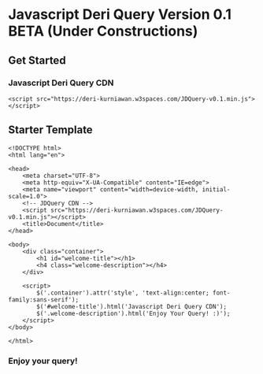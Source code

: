 # Javascript Deri Query Version 0.1 BETA (Under Constructions)

## Get Started
### Javascript Deri Query CDN
  `<script src="https://deri-kurniawan.w3spaces.com/JDQuery-v0.1.min.js"></script>`
## Starter Template

    <!DOCTYPE html>
    <html lang="en">
    
    <head>
        <meta charset="UTF-8">
        <meta http-equiv="X-UA-Compatible" content="IE=edge">
        <meta name="viewport" content="width=device-width, initial-scale=1.0">
        <!-- JDQuery CDN -->
        <script src="https://deri-kurniawan.w3spaces.com/JDQuery-v0.1.min.js"></script>
        <title>Document</title>
    </head>
    
    <body>
        <div class="container">
            <h1 id="welcome-title"></h1>
            <h4 class="welcome-description"></h4>
        </div>
    
        <script>
            $('.container').attr('style', 'text-align:center; font-family:sans-serif');
            $('#welcome-title').html('Javascript Deri Query CDN');
            $('.welcome-description').html('Enjoy Your Query! :)');
        </script>
    </body>
    
    </html>
    
### Enjoy your query!
